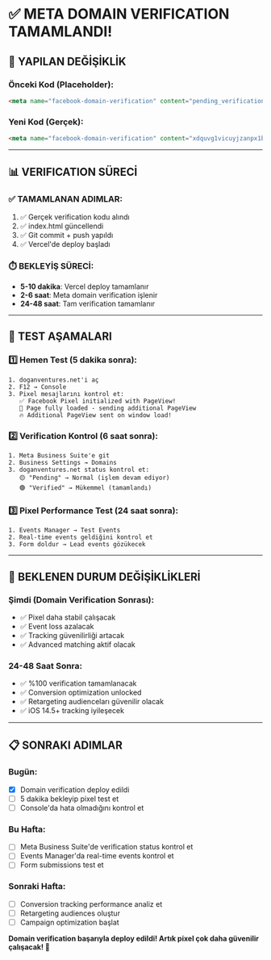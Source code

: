 # ✅ META DOMAIN VERIFICATION TAMAMLANDI!

## 🎯 YAPILAN DEĞİŞİKLİK

### Önceki Kod (Placeholder):
```html
<meta name="facebook-domain-verification" content="pending_verification" />
```

### Yeni Kod (Gerçek):
```html
<meta name="facebook-domain-verification" content="xdquvg1vicuyjzanpx1b82uo14f5g2" />
```

---

## 📊 VERIFICATION SÜRECİ

### ✅ **TAMAMLANAN ADIMLAR:**
1. ✅ Gerçek verification kodu alındı
2. ✅ index.html güncellendi  
3. ✅ Git commit + push yapıldı
4. ✅ Vercel'de deploy başladı

### ⏱️ **BEKLEYİŞ SÜRECİ:**
- **5-10 dakika**: Vercel deploy tamamlanır
- **2-6 saat**: Meta domain verification işlenir
- **24-48 saat**: Tam verification tamamlanır

---

## 🎯 TEST AŞAMALARI

### 1️⃣ **Hemen Test (5 dakika sonra):**
```
1. doganventures.net'i aç
2. F12 → Console
3. Pixel mesajlarını kontrol et:
   ✅ Facebook Pixel initialized with PageView!
   🎯 Page fully loaded - sending additional PageView
   🔥 Additional PageView sent on window load!
```

### 2️⃣ **Verification Kontrol (6 saat sonra):**
```
1. Meta Business Suite'e git
2. Business Settings → Domains
3. doganventures.net status kontrol et:
   🟡 "Pending" → Normal (işlem devam ediyor)
   🟢 "Verified" → Mükemmel (tamamlandı)
```

### 3️⃣ **Pixel Performance Test (24 saat sonra):**
```
1. Events Manager → Test Events
2. Real-time events geldiğini kontrol et
3. Form doldur → Lead events gözükecek
```

---

## 🚨 BEKLENEN DURUM DEĞİŞİKLİKLERİ

### Şimdi (Domain Verification Sonrası):
- ✅ Pixel daha stabil çalışacak
- ✅ Event loss azalacak  
- ✅ Tracking güvenilirliği artacak
- ✅ Advanced matching aktif olacak

### 24-48 Saat Sonra:
- ✅ %100 verification tamamlanacak
- ✅ Conversion optimization unlocked
- ✅ Retargeting audienceları güvenilir olacak
- ✅ iOS 14.5+ tracking iyileşecek

---

## 📋 SONRAKI ADIMLAR

### Bugün:
- [x] Domain verification deploy edildi
- [ ] 5 dakika bekleyip pixel test et
- [ ] Console'da hata olmadığını kontrol et

### Bu Hafta:
- [ ] Meta Business Suite'de verification status kontrol et
- [ ] Events Manager'da real-time events kontrol et
- [ ] Form submissions test et

### Sonraki Hafta:
- [ ] Conversion tracking performance analiz et
- [ ] Retargeting audiences oluştur
- [ ] Campaign optimization başlat

**Domain verification başarıyla deploy edildi! Artık pixel çok daha güvenilir çalışacak! 🚀**
